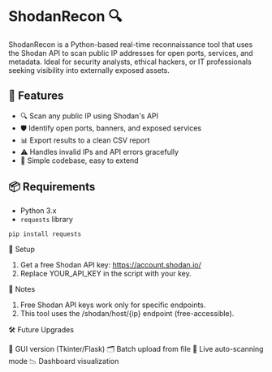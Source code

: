 # ShodanRecon 🔍

ShodanRecon is a Python-based real-time reconnaissance tool that uses the Shodan API to scan public IP addresses for open ports, services, and metadata. Ideal for security analysts, ethical hackers, or IT professionals seeking visibility into externally exposed assets.

## 🚀 Features

- 🔍 Scan any public IP using Shodan's API
- 🛡️ Identify open ports, banners, and exposed services
- 📊 Export results to a clean CSV report
- ⚠️ Handles invalid IPs and API errors gracefully
- 🧩 Simple codebase, easy to extend

## 📦 Requirements

- Python 3.x
- `requests` library

```bash
pip install requests
```

🔑 Setup

1. Get a free Shodan API key: https://account.shodan.io/
2. Replace YOUR_API_KEY in the script with your key.

📌 Notes

1. Free Shodan API keys work only for specific endpoints.
2. This tool uses the /shodan/host/{ip} endpoint (free-accessible).

🛠️ Future Upgrades

🔧 GUI version (Tkinter/Flask)
🗂️ Batch upload from file
🔄 Live auto-scanning mode
📉 Dashboard visualization
